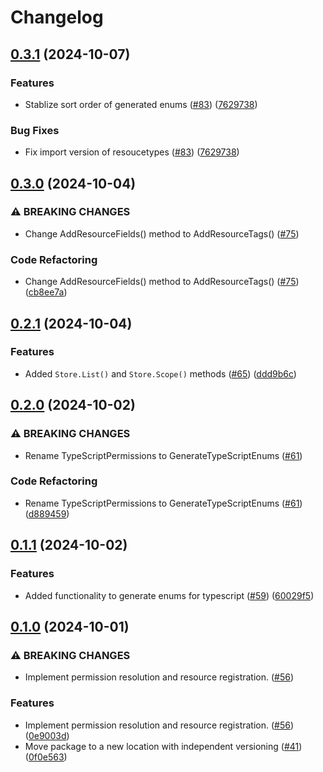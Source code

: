 # Changelog

## [0.3.1](https://github.com/cccteam/ccc/compare/resourcestore/v0.3.0...resourcestore/v0.3.1) (2024-10-07)


### Features

* Stablize sort order of generated enums ([#83](https://github.com/cccteam/ccc/issues/83)) ([7629738](https://github.com/cccteam/ccc/commit/7629738a4d118059390e0206a5b1f9ae674ac516))


### Bug Fixes

* Fix import version of resoucetypes ([#83](https://github.com/cccteam/ccc/issues/83)) ([7629738](https://github.com/cccteam/ccc/commit/7629738a4d118059390e0206a5b1f9ae674ac516))

## [0.3.0](https://github.com/cccteam/ccc/compare/resourcestore/v0.2.1...resourcestore/v0.3.0) (2024-10-04)


### ⚠ BREAKING CHANGES

* Change AddResourceFields() method to AddResourceTags() ([#75](https://github.com/cccteam/ccc/issues/75))

### Code Refactoring

* Change AddResourceFields() method to AddResourceTags() ([#75](https://github.com/cccteam/ccc/issues/75)) ([cb8ee7a](https://github.com/cccteam/ccc/commit/cb8ee7a7824d942fea27320abe8933cd29182134))

## [0.2.1](https://github.com/cccteam/ccc/compare/resourcestore/v0.2.0...resourcestore/v0.2.1) (2024-10-04)


### Features

* Added `Store.List()` and `Store.Scope()` methods ([#65](https://github.com/cccteam/ccc/issues/65)) ([ddd9b6c](https://github.com/cccteam/ccc/commit/ddd9b6c578b8527ff32fc477219b50d0b89501c5))

## [0.2.0](https://github.com/cccteam/ccc/compare/resourcestore/v0.1.1...resourcestore/v0.2.0) (2024-10-02)


### ⚠ BREAKING CHANGES

* Rename TypeScriptPermissions to GenerateTypeScriptEnums ([#61](https://github.com/cccteam/ccc/issues/61))

### Code Refactoring

* Rename TypeScriptPermissions to GenerateTypeScriptEnums ([#61](https://github.com/cccteam/ccc/issues/61)) ([d889459](https://github.com/cccteam/ccc/commit/d889459ff64b6a517573f2a24da4ca1328e0a204))

## [0.1.1](https://github.com/cccteam/ccc/compare/resourcestore/v0.1.0...resourcestore/v0.1.1) (2024-10-02)


### Features

* Added functionality to generate enums for typescript ([#59](https://github.com/cccteam/ccc/issues/59)) ([60029f5](https://github.com/cccteam/ccc/commit/60029f5b46671516a41ee0491f10c711650de7c2))

## [0.1.0](https://github.com/cccteam/ccc/compare/resourcestore-v0.0.1...resourcestore/v0.1.0) (2024-10-01)


### ⚠ BREAKING CHANGES

* Implement permission resolution and resource registration. ([#56](https://github.com/cccteam/ccc/issues/56))

### Features

* Implement permission resolution and resource registration. ([#56](https://github.com/cccteam/ccc/issues/56)) ([0e9003d](https://github.com/cccteam/ccc/commit/0e9003d620b4e0e9a456ba76f9a82fa4cd247d0d))
* Move package to a new location with independent versioning ([#41](https://github.com/cccteam/ccc/issues/41)) ([0f0e563](https://github.com/cccteam/ccc/commit/0f0e5637c1e71efb95e4bc81ab8995ab44036fe7))
